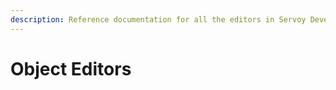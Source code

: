 ```yaml
---
description: Reference documentation for all the editors in Servoy Developer
---
```


# Object Editors

